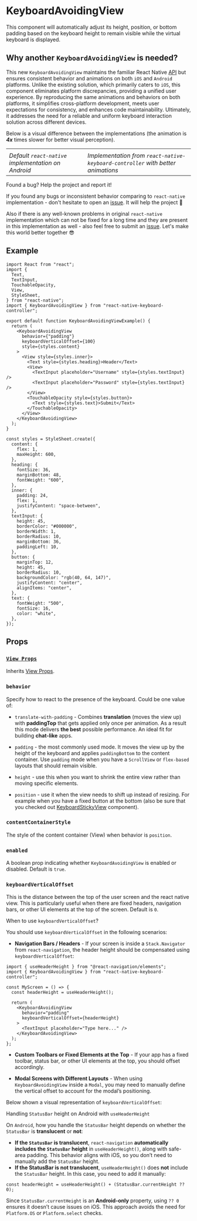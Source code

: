 # KeyboardAvoidingView

This component will automatically adjust its height, position, or bottom padding based on the keyboard height to remain visible while the virtual keyboard is displayed.

## Why another `KeyboardAvoidingView` is needed?[​](/react-native-keyboard-controller/pr-preview/pr-986/docs/api/components/keyboard-avoiding-view.md#why-another-keyboardavoidingview-is-needed "Direct link to why-another-keyboardavoidingview-is-needed")

This new `KeyboardAvoidingView` maintains the familiar React Native [API](https://reactnative.dev/docs/keyboardavoidingview) but ensures consistent behavior and animations on both `iOS` and `Android` platforms. Unlike the existing solution, which primarily caters to `iOS`, this component eliminates platform discrepancies, providing a unified user experience. By reproducing the same animations and behaviors on both platforms, it simplifies cross-platform development, meets user expectations for consistency, and enhances code maintainability. Ultimately, it addresses the need for a reliable and uniform keyboard interaction solution across different devices.

Below is a visual difference between the implementations (the animation is ***4x*** times slower for better visual perception).

<!-- -->

|                                                    |                                                                                 |
| -------------------------------------------------- | ------------------------------------------------------------------------------- |
|                                                    |                                                                                 |
| *Default `react-native` implementation on Android* | *Implementation from `react-native-keyboard-controller` with better animations* |

Found a bug? Help the project and report it!

If you found any bugs or inconsistent behavior comparing to `react-native` implementation - don't hesitate to open an [issue](https://github.com/kirillzyusko/react-native-keyboard-controller/issues/new?assignees=kirillzyusko\&labels=bug\&template=bug_report.md\&title=). It will help the project 🙏

Also if there is any well-known problems in original `react-native` implementation which can not be fixed for a long time and they are present in this implementation as well - also feel free to submit an [issue](https://github.com/kirillzyusko/react-native-keyboard-controller/issues/new?assignees=kirillzyusko\&labels=bug\&template=bug_report.md\&title=). Let's make this world better together 😎

## Example[​](/react-native-keyboard-controller/pr-preview/pr-986/docs/api/components/keyboard-avoiding-view.md#example "Direct link to Example")

```
import React from "react";
import {
  Text,
  TextInput,
  TouchableOpacity,
  View,
  StyleSheet,
} from "react-native";
import { KeyboardAvoidingView } from "react-native-keyboard-controller";

export default function KeyboardAvoidingViewExample() {
  return (
    <KeyboardAvoidingView
      behavior={"padding"}
      keyboardVerticalOffset={100}
      style={styles.content}
    >
      <View style={styles.inner}>
        <Text style={styles.heading}>Header</Text>
        <View>
          <TextInput placeholder="Username" style={styles.textInput} />
          <TextInput placeholder="Password" style={styles.textInput} />
        </View>
        <TouchableOpacity style={styles.button}>
          <Text style={styles.text}>Submit</Text>
        </TouchableOpacity>
      </View>
    </KeyboardAvoidingView>
  );
}

const styles = StyleSheet.create({
  content: {
    flex: 1,
    maxHeight: 600,
  },
  heading: {
    fontSize: 36,
    marginBottom: 48,
    fontWeight: "600",
  },
  inner: {
    padding: 24,
    flex: 1,
    justifyContent: "space-between",
  },
  textInput: {
    height: 45,
    borderColor: "#000000",
    borderWidth: 1,
    borderRadius: 10,
    marginBottom: 36,
    paddingLeft: 10,
  },
  button: {
    marginTop: 12,
    height: 45,
    borderRadius: 10,
    backgroundColor: "rgb(40, 64, 147)",
    justifyContent: "center",
    alignItems: "center",
  },
  text: {
    fontWeight: "500",
    fontSize: 16,
    color: "white",
  },
});
```

## Props[​](/react-native-keyboard-controller/pr-preview/pr-986/docs/api/components/keyboard-avoiding-view.md#props "Direct link to Props")

### [`View Props`](https://reactnative.dev/docs/view#props)[​](/react-native-keyboard-controller/pr-preview/pr-986/docs/api/components/keyboard-avoiding-view.md#view-props "Direct link to view-props")

Inherits [View Props](https://reactnative.dev/docs/view#props).

### `behavior`[​](/react-native-keyboard-controller/pr-preview/pr-986/docs/api/components/keyboard-avoiding-view.md#behavior "Direct link to behavior")

Specify how to react to the presence of the keyboard. Could be one value of:

* `translate-with-padding` - Combines **translation** (moves the view up) with **paddingTop** that gets applied only once per animation. As a result this mode delivers **the best** possible performance. An ideal fit for building **chat-like** apps.

* `padding` - the most commonly used mode. It moves the view up by the height of the keyboard and applies `paddingBottom` to the content container. Use `padding` mode when you have a `ScrollView` or `flex-based` layouts that should remain visible.

* `height` - use this when you want to shrink the entire view rather than moving specific elements.

* `position` - use it when the view needs to shift up instead of resizing. For example when you have a fixed button at the bottom (also be sure that you checked out [KeyboardStickyView](/react-native-keyboard-controller/pr-preview/pr-986/docs/api/components/keyboard-sticky-view.md) component).

### `contentContainerStyle`[​](/react-native-keyboard-controller/pr-preview/pr-986/docs/api/components/keyboard-avoiding-view.md#contentcontainerstyle "Direct link to contentcontainerstyle")

The style of the content container (View) when behavior is `position`.

### `enabled`[​](/react-native-keyboard-controller/pr-preview/pr-986/docs/api/components/keyboard-avoiding-view.md#enabled "Direct link to enabled")

A boolean prop indicating whether `KeyboardAvoidingView` is enabled or disabled. Default is `true`.

### `keyboardVerticalOffset`[​](/react-native-keyboard-controller/pr-preview/pr-986/docs/api/components/keyboard-avoiding-view.md#keyboardverticaloffset "Direct link to keyboardverticaloffset")

This is the distance between the top of the user screen and the react native view. This is particularly useful when there are fixed headers, navigation bars, or other UI elements at the top of the screen. Default is `0`.

<!-- -->

When to use `keyboardVerticalOffset`?

You should use `keyboardVerticalOffset` in the following scenarios:

* **Navigation Bars / Headers** - If your screen is inside a `Stack.Navigator` from `react-navigation`, the header height should be compensated using `keyboardVerticalOffset`:

```
import { useHeaderHeight } from "@react-navigation/elements";
import { KeyboardAvoidingView } from "react-native-keyboard-controller";

const MyScreen = () => {
  const headerHeight = useHeaderHeight();

  return (
    <KeyboardAvoidingView
      behavior="padding"
      keyboardVerticalOffset={headerHeight}
    >
      <TextInput placeholder="Type here..." />
    </KeyboardAvoidingView>
  );
};
```

* **Custom Toolbars or Fixed Elements at the Top** - If your app has a fixed toolbar, status bar, or other UI elements at the top, you should offset accordingly.

* **Modal Screens with Different Layouts** - When using `KeyboardAvoidingView` inside a `Modal`, you may need to manually define the vertical offset to account for the modal’s positioning.

Below shown a visual representation of `keyboardVerticalOffset`:

Handling `StatusBar` height on Android with `useHeaderHeight`

On `Android`, how you handle the `StatusBar` height depends on whether the `StatusBar` is **translucent** or **not**:

* **If the `StatusBar` is translucent**, `react-navigation` **automatically includes the `StatusBar` height** in `useHeaderHeight()`, along with safe-area padding. This behavior aligns with iOS, so you don’t need to manually add the `StatusBar` height.
* **If the StatusBar is not translucent**, `useHeaderHeight()` does **not** include the `StatusBar` height. In this case, you need to add it manually:

```
const headerHeight = useHeaderHeight() + (StatusBar.currentHeight ?? 0);
```

Since `StatusBar.currentHeight` is an **Android-only** property, using `?? 0` ensures it doesn’t cause issues on iOS. This approach avoids the need for `Platform.OS` or `Platform.select` checks.
